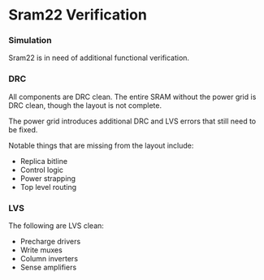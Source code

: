 # Sram22 Verification

### Simulation

Sram22 is in need of additional functional verification.

### DRC

All components are DRC clean.
The entire SRAM without the power grid is DRC clean,
though the layout is not complete.

The power grid introduces additional DRC and LVS errors
that still need to be fixed.

Notable things that are missing from the layout include:
* Replica bitline
* Control logic
* Power strapping
* Top level routing

### LVS

The following are LVS clean:
* Precharge drivers
* Write muxes
* Column inverters
* Sense amplifiers

